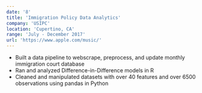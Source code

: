 ```yaml
---
date: '8'
title: 'Immigration Policy Data Analytics'
company: 'USIPC'
location: 'Cupertino, CA'
range: 'July - December 2017'
url: 'https://www.apple.com/music/'
---
```


- Built a data pipeline to webscrape, preprocess, and update monthly immigration court database
- Ran and analyzed Difference-in-Difference models in R
- Cleaned and manipulated datasets with over 40 features and over 6500 observations using pandas in Python
